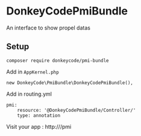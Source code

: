 # DonkeyCodePmiBundle

An interface to show propel datas 

## Setup

````
composer require donkeycode/pmi-bundle
````

Add in `AppKernel.php`

````
new DonkeyCode\PmiBundle\DonkeyCodePmiBundle(),
````

Add in routing.yml

````
pmi:
    resource: '@DonkeyCodePmiBundle/Controller/'
    type: annotation
````

Visit your app : http://<app>/pmi
